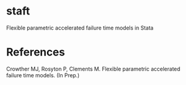# staft
Flexible parametric accelerated failure time models in Stata

# References

Crowther MJ, Rosyton P, Clements M. Flexible parametric accelerated failure time models. (In Prep.)
